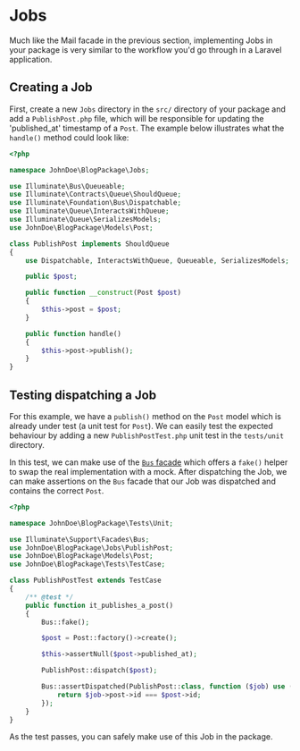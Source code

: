 # Jobs

Much like the Mail facade in the previous section, implementing Jobs in your package is very similar to the workflow you'd go through in a Laravel application.

## Creating a Job

First, create a new `Jobs` directory in the `src/` directory of your package and add a `PublishPost.php` file, which will be responsible for updating the 'published_at' timestamp of a `Post`. The example below illustrates what the `handle()` method could look like:

```php
<?php

namespace JohnDoe\BlogPackage\Jobs;

use Illuminate\Bus\Queueable;
use Illuminate\Contracts\Queue\ShouldQueue;
use Illuminate\Foundation\Bus\Dispatchable;
use Illuminate\Queue\InteractsWithQueue;
use Illuminate\Queue\SerializesModels;
use JohnDoe\BlogPackage\Models\Post;

class PublishPost implements ShouldQueue
{
    use Dispatchable, InteractsWithQueue, Queueable, SerializesModels;

    public $post;

    public function __construct(Post $post)
    {
        $this->post = $post;
    }

    public function handle()
    {
        $this->post->publish();
    }
}
```

## Testing dispatching a Job

For this example, we have a `publish()` method on the `Post` model which is already under test (a unit test for `Post`). We can easily test the expected behaviour by adding a new `PublishPostTest.php` unit test in the `tests/unit` directory.

In this test, we can make use of the [`Bus` facade](https://laravel.com/docs/mocking#bus-fake) which offers a `fake()` helper to swap the real implementation with a mock. After dispatching the Job, we can make assertions on the `Bus` facade that our Job was dispatched and contains the correct `Post`.

```php
<?php

namespace JohnDoe\BlogPackage\Tests\Unit;

use Illuminate\Support\Facades\Bus;
use JohnDoe\BlogPackage\Jobs\PublishPost;
use JohnDoe\BlogPackage\Models\Post;
use JohnDoe\BlogPackage\Tests\TestCase;

class PublishPostTest extends TestCase
{
    /** @test */
    public function it_publishes_a_post()
    {
        Bus::fake();

        $post = Post::factory()->create();

        $this->assertNull($post->published_at);

        PublishPost::dispatch($post);

        Bus::assertDispatched(PublishPost::class, function ($job) use ($post) {
            return $job->post->id === $post->id;
        });
    }
}
```

As the test passes, you can safely make use of this Job in the package.
